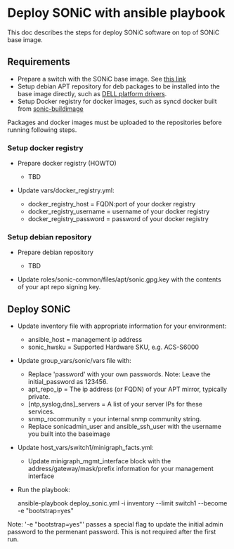 # Deploy SONiC with ansible playbook

This doc describes the steps for deploy SONiC software on top of SONiC base image.

## Requirements

- Prepare a switch with the SONiC base image. See [this link](https://github.com/Azure/SONiC/blob/gh-pages/quickstart.md)
- Setup debian APT repository for deb packages to be installed into the base image directly, such as [DELL platform drivers](https://github.com/Azure/sonic-platform-modules-s6000).
- Setup Docker registry for docker images, such as syncd docker built from [sonic-buildimage](https://github.com/Azure/sonic-buildimage)

Packages and docker images must be uploaded to the repositories before running following steps.

### Setup docker registry

- Prepare docker registry (HOWTO)
  * TBD

- Update vars/docker_registry.yml:
  * docker_registry_host = FQDN:port of your docker registry
  * docker_registry_username = username of your docker registry
  * docker_registry_password = password of your docker registry

### Setup debian repository 

- Prepare debian repository
  * TBD

- Update roles/sonic-common/files/apt/sonic.gpg.key with the contents of your apt repo signing key.

## Deploy SONiC

- Update inventory file with appropriate information for your environment:
  * ansible_host = management ip address
  * sonic_hwsku = Supported Hardware SKU, e.g. ACS-S6000
- Update group_vars/sonic/vars file with:
  * Replace 'password' with your own passwords. Note: Leave the initial_password as 123456.
  * apt_repo_ip = The ip address (or FQDN) of your APT mirror, typically private.
  * [ntp,syslog,dns]_servers = A list of your server IPs for these services. 
  * snmp_rocommunity = your internal snmp community string.
  * Replace sonicadmin_user and ansible_ssh_user with the username you built into the baseimage
- Update host_vars/switch1/minigraph_facts.yml:
  * Update minigraph_mgmt_interface block with the address/gateway/mask/prefix information for your management interface
- Run the playbook:

  ansible-playbook deploy_sonic.yml -i inventory --limit switch1 --become -e "bootstrap=yes"

Note: '-e "bootstrap=yes"' passes a special flag to update the initial admin password to the permenant password. This is not required after the first run.
